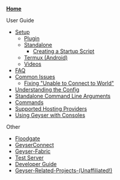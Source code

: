 [**Home**](Home)

User Guide
- [Setup](Setup)
  - [Plugin](Setup#Plugin-Setup)
  - [Standalone](Setup#Standalone-Setup)
  	- [Creating a Startup Script](Creating-a-Startup-Script)
  - [Termux (Android)](Setup#Termux-Android)
  - [Videos](Setup#Setup-Videos)
- [FAQ](FAQ)
- [Common Issues](Common-Issues)
  - [Fixing "Unable to Connect to World"](Fixing-"Unable-to-Connect-to-World")
- [Understanding the Config](Understanding-the-Config)
- [Standalone Command Line Arguments](Standalone-Command-Line-Arguments)
- [Commands](Commands)
- [Supported Hosting Providers](Supported-Hosting-Providers)
- [Using Geyser with Consoles](Using-Geyser-with-Consoles)

Other
- [Floodgate](Floodgate)
- [GeyserConnect](GeyserConnect)
- [Geyser-Fabric](Geyser-Fabric)
- [Test Server](Test-Server)
- [Developer Guide](Developer-Guide)
- [Geyser-Related-Projects-(Unaffiliated!)](Geyser-Related-Projects-(Unaffiliated!))